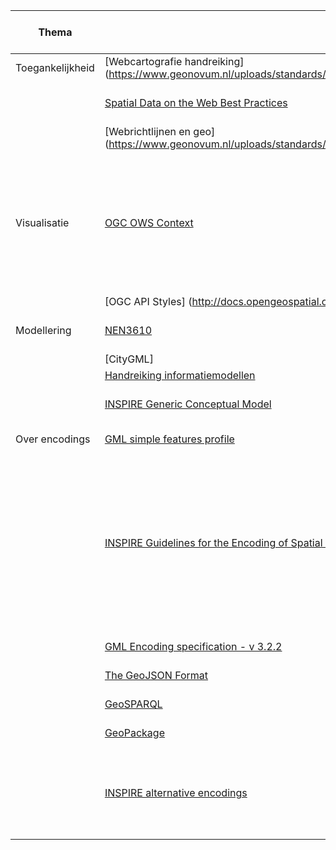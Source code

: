 | Thema            | Document                                                                                                                         | Soort                                       | Van toepassing (Ja/Nee) | Opmerkingen                                                                                                                                                                                                                                                                                                                                                               |
|------------------|----------------------------------------------------------------------------------------------------------------------------------|---------------------------------------------|-------------------------|---------------------------------------------------------------------------------------------------------------------------------------------------------------------------------------------------------------------------------------------------------------------------------------------------------------------------------------------------------------------------|
| Toegankelijkheid | [Webcartografie handreiking]   (https://www.geonovum.nl/uploads/standards/downloads/handreiking%20webcartografie%201.0.1_0.pdf)  | Handreiking                                 |                         |                                                                                                                                                                                                                                                                                                                                                                           |
|                  | [Spatial Data on the Web Best   Practices](https://www.w3.org/TR/sdw-bp/)                                                        | Best Practices                              | Ja                      | Best Practices 4, 5, 7, 10, 13 verwerken in de handreiking                                                                                                                                                                                                                                                                                                                                            |
|                  | [Webrichtlijnen en geo]   (https://www.geonovum.nl/uploads/standards/downloads/20140112_HandreikingWRGEO2.0Beta.pdf)             | Richtlijnen                                 |                         |                                                                                                                                                                                                                                                                                                                                                                           |
|   Visualisatie   | [OGC OWS Context](https://www.ogc.org/standards/owc)                                                                             | Standaard (Conceptueel model /   Encodings) |                         | OWS Context is bedoeld als een soort configuratie die je kunt uitwisselen   tussen verschillende services (legendas, layers, schaal, etc). Er is een   encoding voor GeoJSON en een voor Atom. In 2018 was er ook een verkenning   voor de [harmonizatie tussen OWS Context en GeoPackage](http://docs.opengeospatial.org/dp/18-037r1/18-037r1.html).                   |
|                  | [OGC API Styles]   (http://docs.opengeospatial.org/per/19-010r2.html)                                                            | Standaard                                   |                         |                                                                                                                                                                                                                                                                                                                                                                           |
| Modellering      | [NEN3610](https://www.nen.nl/nen-3610-2011-nl-156811)                                                                            | Standaard (Conceptueel model)               | Ja                      |                                                                                                                                                                                                                                                                                                                                                                           |
|                  | [CityGML]                                                                                                                        |                                             |                         |                                                                                                                                                                                                                                                                                                                                                                           |
|                  | [Handreiking   informatiemodellen](https://www.geonovum.nl/uploads/documents/Informatiemodellen_1.0.pdf)                         | Handreiking                                 |                         |                                                                                                                                                                                                                                                                                                                                                                           |
|                  | [INSPIRE Generic Conceptual   Model](https://inspire.ec.europa.eu/documents/inspire-generic-conceptual-model)                    | Standaard (Conceptueel model)               |                         | INSPIRE laat ook temporele geometrie toe, naast SF (zie 10.2 en   10.3),                                                                                                                                                                                                                                                                                                  |
| Over encodings   | [GML simple features   profile](portal.opengeospatial.org/files/?artifact_id=42729)                                              | Standaard (Profiel)                         |                         |                                                                                                                                                                                                                                                                                                                                                                           |
|                  | [INSPIRE Guidelines for the Encoding of Spatial   Data](https://inspire.ec.europa.eu/documents/guidelines-encoding-spatial-data) | Richtlijnen                                 |                         | Gebaseerd op ISO 19118 (over encoding rules gebaseerd op UML schemas); in   7.2 "GML  (ISO  19136,    OGC  10-129r1)  and    ISO/TS  19139  are    promoted  as  the    default  encoding  in INSPIRE." Maar kijkt ook naar GML   als een ''neutral'' encoding dat tussen de logische content/uitwisselingsformats zit (wanneer het gaat om rasters of coverage   bv).  |
|                  | [GML Encoding specification - v   3.2.2](https://portal.opengeospatial.org/files/?artifact_id=74183&version=2)                   | Standaard (Encoding)                        |                         |                                                                                                                                                                                                                                                                                                                                                                           |
|                  | [The GeoJSON Format](https://tools.ietf.org/html/rfc7946)                                                                        | Standaard (Encoding)                        |                         |                                                                                                                                                                                                                                                                                                                                                                           |
|                  | [GeoSPARQL](:http://www.opengis.net/doc/IS/geosparql/1.0)                                                                        | Standaard (Encoding)                        |                         |                                                                                                                                                                                                                                                                                                                                                                           |
|                  | [GeoPackage](http://www.geopackage.org/spec)                                                                                     | Standaard (Encoding)                        |                         |                                                                                                                                                                                                                                                                                                                                                                           |
|                  | [INSPIRE alternative encodings](https://github.com/INSPIRE-MIF/2017.2)                                                           | Verkenning                                  |                         | Misschien niet direct van toepassing, maar interessant: idee was om   alternatieve encodings voor data conform INSPIRE te onderzoeken (GeoJSON,   RDF, GeoPackage, etc)                                                                                                                                                                                                   |
